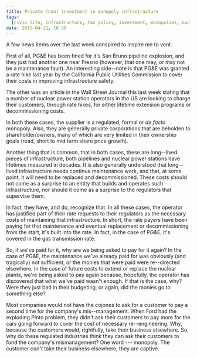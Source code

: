 ```yaml
---
title: Private (non) investment in monopoly infrastructure
tags:
  [civic life, infrastructure, tax policy, investment, monopolies, nuclear energy, PG&E]
date: 2015-04-21, 10.50
---
```

A few news items over the last week conspired to inspire me to vent.

First of all, PG&E has been fined for it's San Bruno pipeline
explosion, and they just had another one near Fresno (however, that
one may, or may not be a maintenance fault).  An interesting
side--note is that PG&E was granted a rate hike last year by the
California Public Utilities Commission to cover their costs in
improving infrastructure safety.

The other was an article in the
Wall Street Journal this last week stating that a number of nuclear
power station operators in the US are looking to charge their
customers, through rate hikes, for either lifetime extension programs
or decommissioning costs.

In both these cases, the supplier is a regulated, formal or *de facto*
monopoly.  Also, they are generally private corporations that are
beholden to shareholder/owners, many of which are very limited in
their ownership goals (read, short to mid term share price growth).

Another thing that is common, that in both cases, these are
long--lived pieces of infrastructure, both pipelines and nuclear power
stations have lifetimes measured in decades.  It is also generally
understood that long--lived infrastructure needs continue maintenance
work, and that, at some point, it will need to be replaced and
decommissioned.  These costs should not come as a surprise to an
entity that builds and operates such infrastructure, nor should it
come as a surprise to the regulators that supervise them.

In fact, they have, and do, recognize that.  In all these cases, the
operator has justified part of their rate requests to their regulators
as the necessary costs of maintaining that infrastructure.  In short,
the rate payers have been paying for that maintenance and eventual
replacement or decommissioning from the start, it's built into the
rate.  In fact, in the case of PG&E, it's covered in the gas
transmission rate.

So, if we've paid for it, why are we being asked to pay for it again?
In the case of PG&E, the maintenance we've already paid for was
obviously (and tragically) not sufficient, or the monies that were
paid were re--directed elsewhere.  In the case of future costs to
extend or replace the nuclear plants, we're being asked to pay again
because, hopefully, the operator has discovered that what we've paid
wasn't enough.  If that is the case, why?  Were they just bad in their
budgeting, or again, did the monies go to something else?

Most companies would not have the cojones to ask for a customer to pay
a second time for the company's mis--management.  When Ford had the
exploding Pinto problem, they didn't ask their customers to pay more
for the cars going forward to cover the cost of necessary
re--engineering.  Why, because the customers would, rightfully, take
their business elsewhere.  So, why do these regulated industries think
they can ask their customers to fund the company's mismanagement?  One
word --- monopoly.  The customer *can't* take their business elsewhere,
they are captive.



